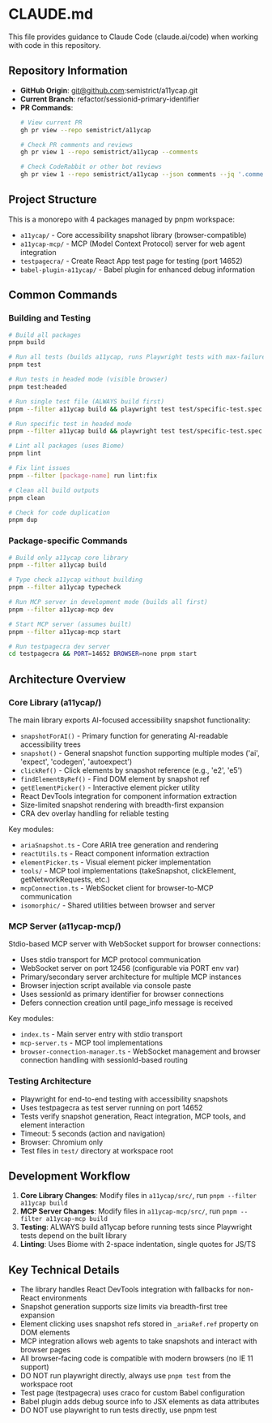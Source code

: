 # CLAUDE.md

This file provides guidance to Claude Code (claude.ai/code) when working with code in this repository.

## Repository Information

- **GitHub Origin**: git@github.com:semistrict/a11ycap.git
- **Current Branch**: refactor/sessionid-primary-identifier
- **PR Commands**:
  ```bash
  # View current PR
  gh pr view --repo semistrict/a11ycap
  
  # Check PR comments and reviews
  gh pr view 1 --repo semistrict/a11ycap --comments
  
  # Check CodeRabbit or other bot reviews
  gh pr view 1 --repo semistrict/a11ycap --json comments --jq '.comments[] | select(.user.login == "coderabbitai")'
  ```

## Project Structure

This is a monorepo with 4 packages managed by pnpm workspace:
- `a11ycap/` - Core accessibility snapshot library (browser-compatible)
- `a11ycap-mcp/` - MCP (Model Context Protocol) server for web agent integration
- `testpagecra/` - Create React App test page for testing (port 14652)
- `babel-plugin-a11ycap/` - Babel plugin for enhanced debug information

## Common Commands

### Building and Testing
```bash
# Build all packages
pnpm build

# Run all tests (builds a11ycap, runs Playwright tests with max-failures=1)
pnpm test

# Run tests in headed mode (visible browser)
pnpm test:headed

# Run single test file (ALWAYS build first)
pnpm --filter a11ycap build && playwright test test/specific-test.spec.ts

# Run specific test in headed mode
pnpm --filter a11ycap build && playwright test test/specific-test.spec.ts --headed

# Lint all packages (uses Biome)
pnpm lint

# Fix lint issues
pnpm --filter [package-name] run lint:fix

# Clean all build outputs
pnpm clean

# Check for code duplication
pnpm dup
```

### Package-specific Commands
```bash
# Build only a11ycap core library
pnpm --filter a11ycap build

# Type check a11ycap without building
pnpm --filter a11ycap typecheck

# Run MCP server in development mode (builds all first)
pnpm --filter a11ycap-mcp dev

# Start MCP server (assumes built)
pnpm --filter a11ycap-mcp start

# Run testpagecra dev server
cd testpagecra && PORT=14652 BROWSER=none pnpm start
```

## Architecture Overview

### Core Library (a11ycap/)
The main library exports AI-focused accessibility snapshot functionality:
- `snapshotForAI()` - Primary function for generating AI-readable accessibility trees
- `snapshot()` - General snapshot function supporting multiple modes ('ai', 'expect', 'codegen', 'autoexpect')
- `clickRef()` - Click elements by snapshot reference (e.g., 'e2', 'e5')
- `findElementByRef()` - Find DOM element by snapshot ref
- `getElementPicker()` - Interactive element picker utility
- React DevTools integration for component information extraction
- Size-limited snapshot rendering with breadth-first expansion
- CRA dev overlay handling for reliable testing

Key modules:
- `ariaSnapshot.ts` - Core ARIA tree generation and rendering
- `reactUtils.ts` - React component information extraction
- `elementPicker.ts` - Visual element picker implementation
- `tools/` - MCP tool implementations (takeSnapshot, clickElement, getNetworkRequests, etc.)
- `mcpConnection.ts` - WebSocket client for browser-to-MCP communication
- `isomorphic/` - Shared utilities between browser and server

### MCP Server (a11ycap-mcp/)
Stdio-based MCP server with WebSocket support for browser connections:
- Uses stdio transport for MCP protocol communication
- WebSocket server on port 12456 (configurable via PORT env var)
- Primary/secondary server architecture for multiple MCP instances
- Browser injection script available via console paste
- Uses sessionId as primary identifier for browser connections
- Defers connection creation until page_info message is received

Key modules:
- `index.ts` - Main server entry with stdio transport
- `mcp-server.ts` - MCP tool implementations
- `browser-connection-manager.ts` - WebSocket management and browser connection handling with sessionId-based routing

### Testing Architecture
- Playwright for end-to-end testing with accessibility snapshots
- Uses testpagecra as test server running on port 14652
- Tests verify snapshot generation, React integration, MCP tools, and element interaction
- Timeout: 5 seconds (action and navigation)
- Browser: Chromium only
- Test files in `test/` directory at workspace root

## Development Workflow

1. **Core Library Changes**: Modify files in `a11ycap/src/`, run `pnpm --filter a11ycap build`
2. **MCP Server Changes**: Modify files in `a11ycap-mcp/src/`, run `pnpm --filter a11ycap-mcp build`
3. **Testing**: ALWAYS build a11ycap before running tests since Playwright tests depend on the built library
4. **Linting**: Uses Biome with 2-space indentation, single quotes for JS/TS

## Key Technical Details

- The library handles React DevTools integration with fallbacks for non-React environments
- Snapshot generation supports size limits via breadth-first tree expansion
- Element clicking uses snapshot refs stored in `_ariaRef.ref` property on DOM elements
- MCP integration allows web agents to take snapshots and interact with browser pages
- All browser-facing code is compatible with modern browsers (no IE 11 support)
- DO NOT run playwright directly, always use `pnpm test` from the workspace root
- Test page (testpagecra) uses craco for custom Babel configuration
- Babel plugin adds debug source info to JSX elements as data attributes
- DO NOT use playwright to run tests directly, use pnpm test